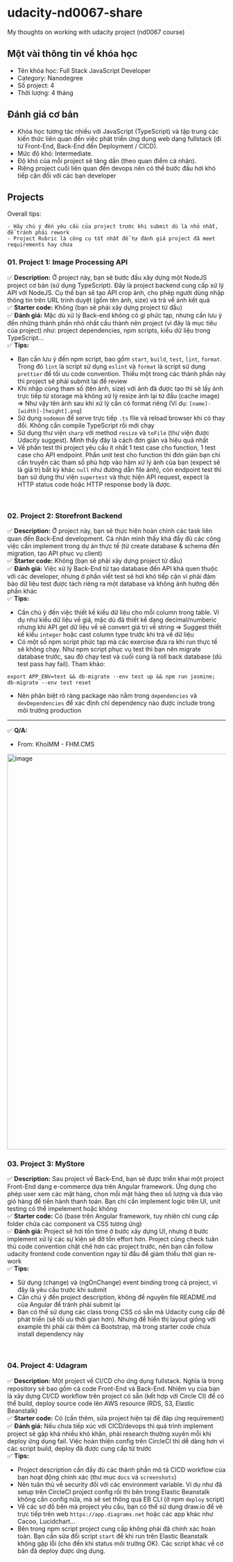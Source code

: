 # udacity-nd0067-share
My thoughts on working with udacity project (nd0067 course)

## Một vài thông tin về khóa học
+ Tên khóa học: Full Stack JavaScript Developer
+ Category: Nanodegree
+ Số project: 4
+ Thời lượng: 4 tháng


## Đánh giá cơ bản
+ Khóa học tương tác nhiều với JavaScript (TypeScript) và tập trung các kiến thức liên quan đến việc phát triển ứng dụng web dạng fullstack (đi từ Front-End, Back-End đến Deployment / CICD).
+ Mức độ khó: Intermediate.
+ Độ khó của mỗi project sẽ tăng dần (theo quan điểm cá nhân).
+ Riêng project cuối liên quan đến devops nên có thể bước đầu hơi khó tiếp cận đối với các bạn developer

## Projects
Overall tips:
```
- Hãy chú ý đến yêu cầu của project trước khi submit dù là nhỏ nhất, để tránh phải rework
- Project Rubric là công cụ tốt nhất để tự đánh giá project đã meet requirements hay chưa
```

### 01. Project 1: Image Processing API
:white_check_mark: **Description:**
Ở project này, bạn sẽ bước đầu xây dựng một NodeJS project cơ bản (sử dụng TypeScript).
Đây là project backend cung cấp xử lý API với NodeJS. Cụ thể bạn sẽ tạo API crop ảnh, cho phép người dùng nhập thông tin trên URL trình duyệt (gồm tên ảnh, size) và trả về ảnh kết quả
<br/>
:white_check_mark: **Starter code:**
Không (bạn sẽ phải xây dựng project từ đầu)
<br/>
:white_check_mark: **Đánh giá:**
Mặc dù xử lý Back-end không có gì phức tạp, nhưng cần lưu ý đến những thành phần nhỏ nhất cấu thành nên project (vì đây là mục tiêu của project) như: project dependencies, npm scripts, kiểu dữ liệu trong TypeScript...
<br/>
:white_check_mark: **Tips:**
- Bạn cần lưu ý đến npm script, bao gồm `start`, `build`, `test`, `lint`, `format`. Trong đó `lint` là script sử dụng `eslint` và `format` là script sử dụng `prettier` để tối ưu code convention. Thiếu một trong các thành phần này thì project sẽ phải submit lại để review
- Khi nhập cùng tham số (tên ảnh, size) với ảnh đã được tạo thì sẽ lấy ảnh trực tiếp từ storage mà không xử lý resize ảnh lại từ đầu (cache image) => Như vậy tên ảnh sau khi xử lý cần có format riêng (Ví dụ: `[name]-[width]-[height].png`)
- Sử dụng `nodemon` để serve trực tiếp `.ts` file và reload browser khi có thay đổi. Không cần compile TypeScript rồi mới chạy
- Sử dụng thư viện `sharp` với method `resize` và `toFile` (thư viện được Udacity suggest). Mình thấy đây là cách đơn giản và hiệu quả nhất
- Về phần test thì project yêu cầu ít nhất 1 test case cho function, 1 test case cho API endpoint. Phần unit test cho function thì đơn giản bạn chỉ cần truyền các tham số phù hợp vào hàm xử lý ảnh của bạn (expect sẽ là giá trị bất kỳ khác `null` như đường dẫn file ảnh), còn endpoint test thì bạn sử dụng thư viện `supertest` và thực hiện API request, expect là HTTP status code hoặc HTTP response body là được.
<br/>

### 02. Project 2: Storefront Backend
:white_check_mark: **Description:**
Ở project này, bạn sẽ thực hiện hoàn chỉnh các task liên quan đến Back-End development. Cá nhân mình thấy khá đầy đủ các công việc cần implement trong dự án thực tế (từ create database & schema đến migration, tạo API phục vụ client)
<br/>
:white_check_mark: **Starter code:**
Không (bạn sẽ phải xây dựng project từ đầu)
<br/>
:white_check_mark: **Đánh giá:**
Việc xử lý Back-End từ tạo database đến API khá quen thuộc với các developer, nhưng ở phần viết test sẽ hơi khó tiếp cận vì phải đảm bảo dữ liệu test được tách riêng ra một database và không ảnh hưởng đến phần khác
<br/>
:white_check_mark: **Tips:**
- Cần chú ý đến việc thiết kế kiểu dữ liệu cho mỗi column trong table. Ví dụ như kiểu dữ liệu về giá, mặc dù đã thiết kế dạng decimal/numberic nhưng khi API get dữ liệu về sẽ convert giá trị về string => Suggest thiết kế kiểu `integer` hoặc cast column type trước khi trả về dữ liệu
- Có một số npm script phức tạp mà các exercise đưa ra khi run thực tế sẽ không chạy. Như npm script phục vụ test thì bạn nên migrate database trước, sau đó chạy test và cuối cùng là roll back database (dù test pass hay fail). Tham khảo:
```
export APP_ENV=test && db-migrate --env test up && npm run jasmine; db-migrate --env test reset
```
- Nên phân biệt rõ ràng package nào nằm trong `dependencies` và `devDependencies` để xác định chỉ dependency nào
được include trong môi trường production
---
:white_check_mark: **Q/A:**
- From: KhoiMM - FHM.CMS
<img width="912" alt="image" src="https://github.com/trunglecntt/udacity-nd0067-share/assets/20870396/300a900e-62bf-4011-85a8-8b842949243d">


### 03. Project 3: MyStore
:white_check_mark: **Description:**
Sau project về Back-End, bạn sẽ được triển khai một project Front-End dạng e-commerce dựa trên Angular framework. Ứng dụng cho phép user xem các mặt hàng, chọn mỗi mặt hàng theo số lượng và đưa vào giỏ hàng để tiến hành thanh toán. Bạn chỉ cần implement logic trên UI, unit testing có thể impelement hoặc không
<br/>
:white_check_mark: **Starter code:**
Có (base trên Angular framework, tuy nhiên chỉ cung cấp folder chứa các component và CSS tương ứng)
<br/>
:white_check_mark: **Đánh giá:**
Project sẽ hơi tốn time ở bước xây dựng UI, nhưng ở bước implement xử lý các sự kiện sẽ đỡ tốn effort hơn. Project cũng check tuân thủ code convention chặt chẽ hơn các project trước, nên bạn cần follow udacity frontend code convention ngay từ đầu để giảm thiểu thời gian re-work
<br/>
:white_check_mark: **Tips:**
- Sử dụng (change) và (ngOnChange) event binding trong cả project, vì đây là yêu cầu trước khi submit
- Cần chú ý đến project description, không để nguyên file README.md của Angular để tránh phải submit lại
- Bạn có thể sử dụng các class trong CSS có sẵn mà Udacity cung cấp để phát triển (sẽ tối ưu thời gian hơn).
Nhưng để hiển thị layout giống với example thì phải cài thêm cả Bootstrap, mà trong starter code chưa install dependency này
<br/>

### 04. Project 4: Udagram
:white_check_mark: **Description:**
Một project về CI/CD cho ứng dụng fullstack. Nghĩa là trong repository sẽ bao gồm cả code Front-End và Back-End. Nhiệm vụ của bạn là xây dựng CI/CD workflow trên project có sẵn (kết hợp với Circle CI) để có thể build, deploy source code lên AWS resource (RDS, S3, Elastic Beanstalk)
<br/>
:white_check_mark: **Starter code:**
Có (cần thêm, sửa project hiện tại để đáp ứng requirement)
<br/>
:white_check_mark: **Đánh giá:**
Nếu chưa tiếp xúc với CICD/devops thì quá trình implement project sẽ gặp khá nhiều khó khăn, phải research thường xuyên mỗi khi deploy ứng dụng fail. Việc hoàn thiện config trên CircleCI thì dễ dàng hơn vì các script build, deploy đã được cung cấp từ trước
<br/>
:white_check_mark: **Tips:**
- Project description cần đầy đủ các thành phần mô tả CICD workflow của bạn hoạt động chính xác (thư mục `docs` và `screenshots`)
- Nên tuân thủ về security đối với các environment variable. Ví dụ như đã setup trên CircleCI project config rồi thì bên trong Elastic Beanstalk không cần config nữa, mà sẽ set thông qua EB CLI (ở npm `deploy` script)
- Về các sơ đồ bên mà project yêu cầu, bạn có thể sử dụng draw.io để vẽ trực tiếp trên web `https://app.diagrams.net` hoặc các app khác như Cacoo, Lucidchart...
- Bên trong npm script project cung cấp không phải đã chính xác hoàn toàn. Bạn cần sửa đổi script `start` để khi run trên Elastic Beanstalk không gặp lỗi (cho đến khi status môi trường OK). Các script khác về cơ bản đã deploy được ứng dụng.
